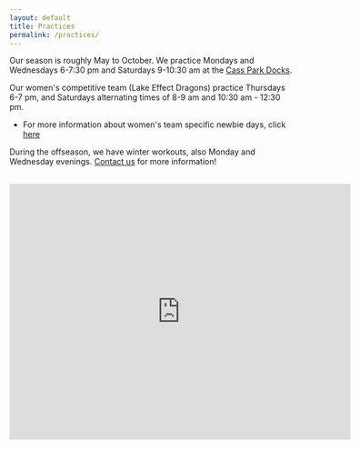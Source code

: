 ```yaml
---
layout: default
title: Practices
permalink: /practices/
---
```


Our season is roughly May to October. We practice Mondays and Wednesdays 6-7:30 pm and Saturdays 9-10:30 am at the [Cass Park Docks](https://www.google.com/maps/place/Ithaca+Dragon+Boat+Club/@42.4531796,-76.5122926,19.67z/data=!4m6!3m5!1s0x89d0817d672d9457:0xe4a1a875cfb2c0a!8m2!3d42.4529589!4d-76.5124743!16s%2Fg%2F12hq4lwf7?entry=ttu&g_ep=EgoyMDI0MTIwNC4wIKXMDSoASAFQAw%3D%3D).

Our women's competitive team (Lake Effect Dragons) practice Thursdays 6-7 pm, and Saturdays alternating times of 8-9 am and 10:30 am - 12:30 pm.
- For more information about women's team specific newbie days, click [here](/newbiedays)

During the offseason, we have winter workouts, also Monday and Wednesday evenings. [Contact us](/contact_us/) for more information!

<br>
<iframe src="https://www.google.com/maps/embed?pb=!1m18!1m12!1m3!1d52312.71916862276!2d-76.53282938663028!3d42.44816021645307!2m3!1f0!2f0!3f0!3m2!1i1024!2i768!4f13.1!3m3!1m2!1s0x89d0817d672d9457%3A0xe4a1a875cfb2c0a!2sIthaca%20Dragon%20Boat%20Club!5e0!3m2!1sen!2sus!4v1734401375253!5m2!1sen!2sus" width="600" height="450" style="border:0;" allowfullscreen="" loading="lazy" referrerpolicy="no-referrer-when-downgrade"></iframe>